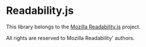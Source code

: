 # Readability.js

This library belongs to the [Mozilla Readability.js](https://github.com/mozilla/readability) project.

All rights are reserved to Mozilla Readability' authors.
